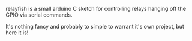 relayfish is a small arduino C sketch for controlling relays hanging off the
GPIO via serial commands.


It's nothing fancy and probably to simple to warrant it's own project, but
here it is!
